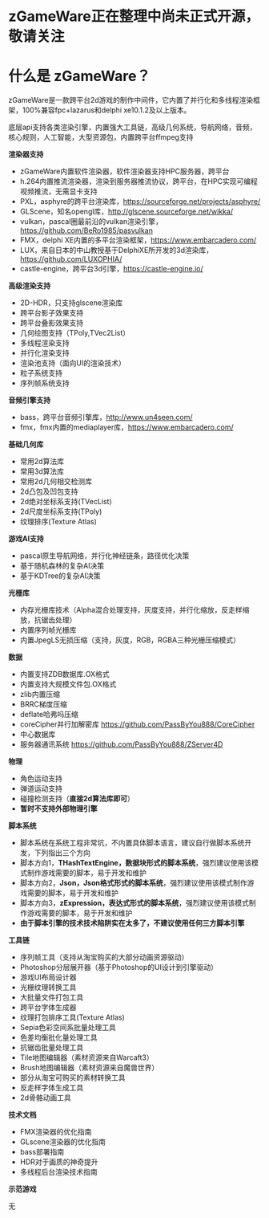 # zGameWare正在整理中尚未正式开源，敬请关注

# 什么是 zGameWare？

zGameWare是一款跨平台2d游戏的制作中间件，它内置了并行化和多线程渲染框架，100%兼容fpc+lazarus和delphi xe10.1.2及以上版本。

底层api支持各类渲染引擎，内置强大工具链，高级几何系统，导航网络，音频，核心规则，人工智能，大型资源包，内置跨平台ffmpeg支持

**渲染器支持**
- zGameWare内置软件渲染器，软件渲染器支持HPC服务器，跨平台
- h.264内置推流渲染器，渲染到服务器推流协议，跨平台，在HPC实现可编程视频推流，无需显卡支持
- PXL，asphyre的跨平台渲染库，https://sourceforge.net/projects/asphyre/
- GLScene，知名opengl库，http://glscene.sourceforge.net/wikka/
- vulkan，pascal圈最前沿的vulkan渲染引擎，https://github.com/BeRo1985/pasvulkan
- FMX，delphi XE内置的多平台渲染框架，https://www.embarcadero.com/
- LUX，来自日本的中山教授基于DelphiXE所开发的3d渲染库，https://github.com/LUXOPHIA/
- castle-engine，跨平台3d引擎，https://castle-engine.io/

**高级渲染支持**
- 2D-HDR，只支持glscene渲染库
- 跨平台影子效果支持
- 跨平台叠影效果支持
- 几何绘图支持（TPoly,TVec2List）
- 多线程渲染支持
- 并行化渲染支持
- 渲染池支持（面向UI的渲染技术）
- 粒子系统支持
- 序列帧系统支持

**音频引擎支持**
- bass，跨平台音频引擎库，http://www.un4seen.com/
- fmx，fmx内置的mediaplayer库，https://www.embarcadero.com/

**基础几何库**
- 常用2d算法库
- 常用3d算法库
- 常用2d几何相交检测库
- 2d凸包及凹包支持
- 2d绝对坐标系支持(TVecList)
- 2d尺度坐标系支持(TPoly)
- 纹理排序(Texture Atlas)

**游戏AI支持**
- pascal原生导航网络，并行化神经链条，路径优化决策
- 基于随机森林的复杂AI决策
- 基于KDTree的复杂AI决策

**光栅库**
- 内存光栅库技术（Alpha混合处理支持，灰度支持，并行化缩放，反走样缩放，抗锯齿处理）
- 内置序列帧光栅库
- 内置JpegLS无损压缩（支持，灰度，RGB，RGBA三种光栅压缩模式）

**数据**
- 内置支持ZDB数据库.OX格式
- 内置支持大规模文件包.OX格式
- zlib内置压缩
- BRRC梯度压缩
- deflate哈弗吗压缩
- coreCipher并行加解密库 https://github.com/PassByYou888/CoreCipher
- 中心数据库
- 服务器通讯系统 https://github.com/PassByYou888/ZServer4D

**物理**
- 角色运动支持
- 弹道运动支持
- 碰撞检测支持（**直接2d算法库即可**）
- **暂时不支持外部物理引擎**

**脚本系统**
- 脚本系统在系统工程非常坑，不内置具体脚本语言，建议自行做脚本系统开发，下列指出三个方向
- 脚本方向1，**THashTextEngine，数据块形式的脚本系统**，强烈建议使用该模式制作游戏需要的脚本，易于开发和维护
- 脚本方向2，**Json，Json格式形式的脚本系统**，强烈建议使用该模式制作游戏需要的脚本，易于开发和维护
- 脚本方向3，**zExpression，表达式形式的脚本系统**，强烈建议使用该模式制作游戏需要的脚本，易于开发和维护
- **由于脚本引擎的技术技术陷阱实在太多了，不建议使用任何三方脚本引擎**

**工具链**
- 序列帧工具（支持从淘宝购买的大部分动画资源驱动）
- Photoshop分层展开器（基于Photoshop的UI设计到引擎驱动）
- 游戏UI布局设计器
- 光栅纹理转换工具
- 大批量文件打包工具
- 跨平台字体生成器
- 纹理打包排序工具(Texture Atlas)
- Sepia色彩空间系批量处理工具
- 色差均衡批化量处理工具
- 抗锯齿批量处理工具
- Tile地图编辑器（素材资源来自Warcaft3）
- Brush地图编辑器（素材资源来自魔兽世界）
- 部分从淘宝可购买的素材转换工具
- 反走样字体生成工具
- 2d骨骼动画工具

**技术文档**
- FMX渲染器的优化指南
- GLscene渲染器的优化指南
- bass部署指南
- HDR对于画质的神奇提升
- 多线程后台渲染技术指南

**示范游戏**

无